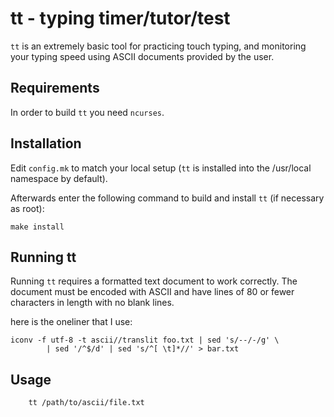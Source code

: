 tt - typing timer/tutor/test
============================
`tt` is an extremely basic tool for practicing touch typing, and monitoring your
typing speed using ASCII documents provided by the user.

Requirements
------------
In order to build `tt` you need `ncurses`.

Installation
------------
Edit `config.mk` to match your local setup (`tt` is installed into the
/usr/local namespace by default).

Afterwards enter the following command to build and install `tt` (if
necessary as root):
        
    make install

Running tt
----------
Running `tt` requires a formatted text document to work correctly. The document
must be encoded with ASCII and have lines of 80 or fewer characters in length
with no blank lines.

here is the oneliner that I use:

    iconv -f utf-8 -t ascii//translit foo.txt | sed 's/--/-/g' \
            | sed '/^$/d' | sed 's/^[ \t]*//' > bar.txt

Usage
-----
        tt /path/to/ascii/file.txt
